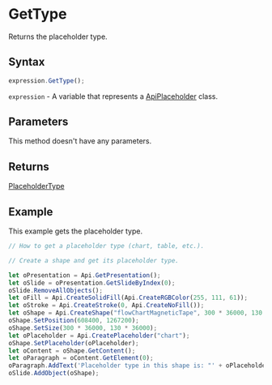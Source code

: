 # GetType

Returns the placeholder type.

## Syntax

```javascript
expression.GetType();
```

`expression` - A variable that represents a [ApiPlaceholder](../ApiPlaceholder.md) class.

## Parameters

This method doesn't have any parameters.

## Returns

[PlaceholderType](../../Enumeration/PlaceholderType.md)

## Example

This example gets the placeholder type.

```javascript editor-pptx
// How to get a placeholder type (chart, table, etc.).

// Create a shape and get its placeholder type.

let oPresentation = Api.GetPresentation();
let oSlide = oPresentation.GetSlideByIndex(0);
oSlide.RemoveAllObjects();
let oFill = Api.CreateSolidFill(Api.CreateRGBColor(255, 111, 61));
let oStroke = Api.CreateStroke(0, Api.CreateNoFill());
let oShape = Api.CreateShape("flowChartMagneticTape", 300 * 36000, 130 * 36000, oFill, oStroke);
oShape.SetPosition(608400, 1267200);
oShape.SetSize(300 * 36000, 130 * 36000);
let oPlaceholder = Api.CreatePlaceholder("chart");
oShape.SetPlaceholder(oPlaceholder);
let oContent = oShape.GetContent();
let oParagraph = oContent.GetElement(0);
oParagraph.AddText('Placeholder type in this shape is: "' + oPlaceholder.GetType() + '"');
oSlide.AddObject(oShape);
```
